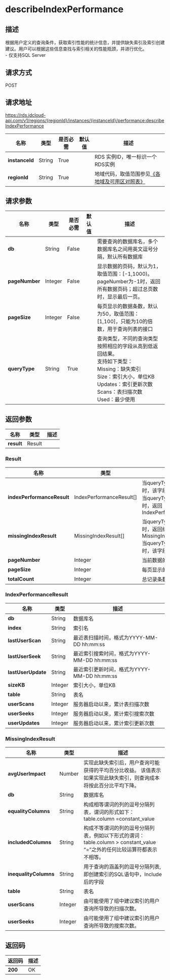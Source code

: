 # describeIndexPerformance


## 描述
根据用户定义的查询条件，获取索引性能的统计信息，并提供缺失索引及索引创建建议。用户可以根据这些信息查找与索引相关的性能瓶颈，并进行优化。<br>- 仅支持SQL Server

## 请求方式
POST

## 请求地址
https://rds.jdcloud-api.com/v1/regions/{regionId}/instances/{instanceId}/performance:describeIndexPerformance

|名称|类型|是否必需|默认值|描述|
|---|---|---|---|---|
|**instanceId**|String|True||RDS 实例ID，唯一标识一个RDS实例|
|**regionId**|String|True||地域代码，取值范围参见[《各地域及可用区对照表》](../Enum-Definitions/Regions-AZ.md)|

## 请求参数
|名称|类型|是否必需|默认值|描述|
|---|---|---|---|---|
|**db**|String|False||需要查询的数据库名，多个数据库名之间用英文逗号分隔，默认所有数据库|
|**pageNumber**|Integer|False||显示数据的页码，默认为1，取值范围：[-1,1000)。pageNumber为-1时，返回所有数据页码；超过总页数时，显示最后一页。|
|**pageSize**|Integer|False||每页显示的数据条数，默认为50，取值范围：[1,100]，只能为10的倍数，用于查询列表的接口|
|**queryType**|String|True||查询类型，不同的查询类型按照相应的字段从高到低返回结果。<br>支持如下类型：<br>Missing：缺失索引<br>Size：索引大小，单位KB<br>Updates：索引更新次数<br>Scans：表扫描次数<br>Used：最少使用<br>|


## 返回参数
|名称|类型|描述|
|---|---|---|
|**result**|Result||


### Result
|名称|类型|描述|
|---|---|---|
|**indexPerformanceResult**|IndexPerformanceResult[]|当queryType为Missing时，该字段为空<br>当queryType为其他值时，返回IndexPerformanceResult|
|**missingIndexResult**|MissingIndexResult[]|当queryType为Missing时，返回结果集为MissingIndexResult<br>当queryType为其他值时，该字段为空|
|**pageNumber**|Integer|当前数据的页码|
|**pageSize**|Integer|每页显示的数据条数|
|**totalCount**|Integer|总记录条数|
### IndexPerformanceResult
|名称|类型|描述|
|---|---|---|
|**db**|String|数据库名|
|**index**|String|索引名|
|**lastUserScan**|String|最近表扫描时间，格式为YYYY-MM-DD hh:mm:ss|
|**lastUserSeek**|String|最近索引搜索时间，格式为YYYY-MM-DD hh:mm:ss|
|**lastUserUpdate**|String|最近索引更新时间，格式为YYYY-MM-DD hh:mm:ss|
|**sizeKB**|Integer|索引大小，单位KB|
|**table**|String|表名|
|**userScans**|Integer|服务器启动以来，累计表扫描次数|
|**userSeeks**|Integer|服务器启动以来，累计索引搜索次数|
|**userUpdates**|Integer|服务器启动以来，累计索引更新次数|
### MissingIndexResult
|名称|类型|描述|
|---|---|---|
|**avgUserImpact**|Number|实现此缺失索引后，用户查询可能获得的平均百分比收益。 该值表示如果实现此缺失索引，则查询成本将按此百分比平均下降。|
|**db**|String|数据库名|
|**equalityColumns**|String|构成相等谓词的列的逗号分隔列表，谓词的形式如下：<br>table.column =constant_value|
|**includedColumns**|String|构成不等谓词的列的逗号分隔列表，例如以下形式的谓词：<br>table.column > constant_value<br>“=”之外的任何比较运算符都表示不相等。|
|**inequalityColumns**|String|用于查询的涵盖列的逗号分隔列表,即创建索引的SQL语句中，Include后的字段|
|**table**|String|表名|
|**userScans**|Integer|由可能使用了组中建议索引的用户查询所导致的扫描次数。|
|**userSeeks**|Integer|由可能使用了组中建议索引的用户查询所导致的搜索次数。|

## 返回码
|返回码|描述|
|---|---|
|**200**|OK|
